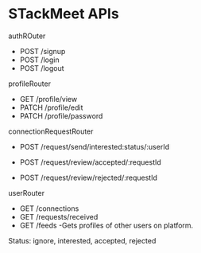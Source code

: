 # STackMeet APIs

authROuter

- POST /signup
- POST /login
- POST /logout

profileRouter

- GET /profile/view
- PATCH /profile/edit
- PATCH /profile/password

connectionRequestRouter

- POST /request/send/interested:status/:userId

- POST /request/review/accepted/:requestId
- POST /request/review/rejected/:requestId

userRouter

- GET /connections
- GET /requests/received
- GET /feeds -Gets profiles of other users on platform.

Status: ignore, interested, accepted, rejected
